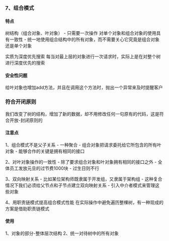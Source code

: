 ### 7、组合模式
#### 特点
树结构（组合对象、叶对象）
    - 只需要一次操作
对单个对象和组合对象的使用具有一致性
    - 统一地使用组合结构中的所有对象，而不需要关心它究竟是组合对象还是单个对象

实质为深度优先搜索
每当对最上层的对象进行一次请求时，实际上是在对整个树进行深度优先的搜索

#### 安全性问题
给叶对象也增加add方法，并且在调用这个方法时，抛出一个异常来及时提醒客户

### 符合开闭原则
我们改变了树的结构，增加了新的数据，却不用修改任何一句原有的代码，这是符合开放-封闭原则的


#### 注意点
1、组合模式不是父子关系
    - 一种聚合
    - 组合对象把请求委托给它所包含的所有叶对象
    - 能够合作的关键是拥有相同的接口

2、对叶对象操作的一致性
    - 除了要求组合对象和叶对象拥有相同的接口之外
    - 全体员工发放元旦的过节费1000块
    - 过生日则不行

3、双向映射关系
    - 比如某位架构师既隶属于开发组，又隶属于架构组
    - 这种复合情况下我们必须给父节点和子节点建立双向映射关系
    - 引入中介者模式来管理这些对象

4、用职责链模式提高组合模式性能
在实际操作中避免遍历整棵树，有一种现成的方案是借助职责链模式

#### 使用
1、对象的部分-整体层次结构
2、统一对待树中的所有对象
